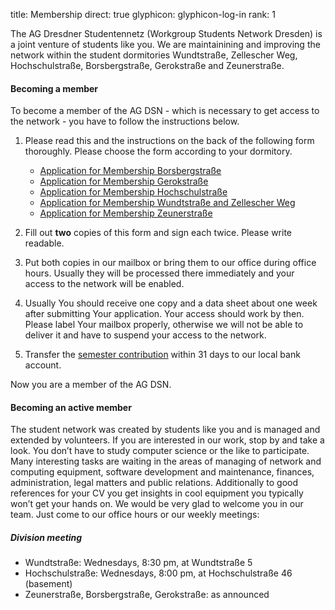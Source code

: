 title: Membership
direct: true
glyphicon: glyphicon-log-in
rank: 1

The AG Dresdner Studentennetz (Workgroup Students Network Dresden) is a joint venture of students like you.
We are maintainining and improving the network within the student dormitories Wundtstraße, Zellescher Weg, Hochschulstraße, Borsbergstraße, Gerokstraße and Zeunerstraße.
#### Becoming a member
To become a member of the AG DSN - which is necessary to get access to the network - you have to follow the instructions below.

1. Please read this and the instructions on the back of the following form thoroughly. Please choose the form according to your dormitory.

    * [Application for Membership Borsbergstraße](/documents/antrag_bor_en.pdf)
    * [Application for Membership Gerokstraße](/documents/antrag_ger_en.pdf)
    * [Application for Membership Hochschulstraße](/documents/antrag_hss_en.pdf)
    * [Application for Membership Wundtstraße and Zellescher Weg](/documents/antrag_wu_en.pdf)
    * [Application for Membership Zeunerstraße](/documents/antrag_zeu_de.pdf)

2. Fill out __two__ copies of this form and sign each twice. Please write readable.
3. Put both copies in our mailbox or bring them to our office during office hours. Usually they will be processed there immediately and your access to the network will be enabled.
4. Usually You should receive one copy and a data sheet about one week after submitting Your application. Your access should work by then. Please label Your mailbox properly, otherwise we will not be able to deliver it and have to suspend your access to the network.
5. Transfer the [semester contribution](/membership/semester_contribution) within 31 days to our local bank account.

Now you are a member of the AG DSN.

#### Becoming an active member
The student network was created by students like you and is managed and extended by volunteers. If you are interested in our work, stop by and take a look. You don’t have to study computer science or the like to participate.
Many interesting tasks are waiting in the areas of managing of network and computing equipment, software development and maintenance, finances, administration, legal matters and public relations.
Additionally to good references for your CV you get insights in cool equipment you typically won’t get your hands on.
We would be very glad to welcome you in our team. Just come to our office hours or our weekly meetings:

##### Division meeting
* Wundtstraße: Wednesdays, 8:30 pm, at Wundtstraße 5
* Hochschulstraße: Wednesdays, 8:00 pm, at Hochschulstraße 46 (basement)
* Zeunerstraße, Borsbergstraße, Gerokstraße: as announced
